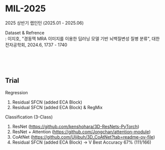# MIL-2025
2025 상반기 랩인턴 (2025.01 - 2025.06)

Dataset & Refrence    
: 이지호, "경동맥 MRA 이미지를 이용한 딥러닝 모델 기반 뇌백질변성 질병 분류", 대한전자공학회, 2024.6, 1737 - 1740

<br>
<br>
<br>

## Trial

Regression
1. Residual SFCN (added ECA Block)
2. Residual SFCN (added ECA Block) & RegMix

Classification (3-Class)
1. ResNet (https://github.com/kenshohara/3D-ResNets-PyTorch)
2. ResNet + Attention (https://github.com/Jongchan/attention-module)
3. CoAtNet (https://github.com/Uljibuh/3D_CoAtNet?tab=readme-ov-file)
4. Residual SFCN (added ECA Block)  -> V Best Accuracy 67% (111/166) 
